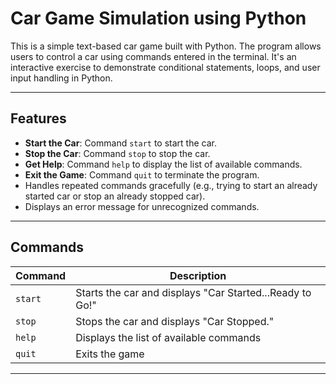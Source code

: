
# Car Game Simulation using Python

This is a simple text-based car game built with Python. The program allows users to control a car using commands entered in the terminal. It's an interactive exercise to demonstrate conditional statements, loops, and user input handling in Python.

---

## Features

- **Start the Car**: Command `start` to start the car.
- **Stop the Car**: Command `stop` to stop the car.
- **Get Help**: Command `help` to display the list of available commands.
- **Exit the Game**: Command `quit` to terminate the program.
- Handles repeated commands gracefully (e.g., trying to start an already started car or stop an already stopped car).
- Displays an error message for unrecognized commands.

---

## Commands

| Command  | Description                                   |
|----------|-----------------------------------------------|
| `start`  | Starts the car and displays "Car Started...Ready to Go!" |
| `stop`   | Stops the car and displays "Car Stopped."     |
| `help`   | Displays the list of available commands       |
| `quit`   | Exits the game                                |

---

